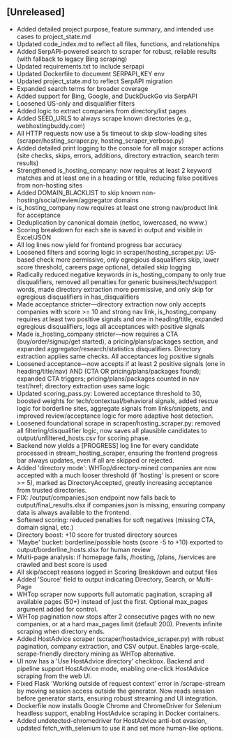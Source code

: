 ## [Unreleased]
- Added detailed project purpose, feature summary, and intended use cases to project_state.md
- Updated code_index.md to reflect all files, functions, and relationships 
- Added SerpAPI-powered search to scraper for robust, reliable results (with fallback to legacy Bing scraping)
- Updated requirements.txt to include serpapi
- Updated Dockerfile to document SERPAPI_KEY env
- Updated project_state.md to reflect SerpAPI migration 
- Expanded search terms for broader coverage
- Added support for Bing, Google, and DuckDuckGo via SerpAPI
- Loosened US-only and disqualifier filters
- Added logic to extract companies from directory/list pages 
- Added SEED_URLS to always scrape known directories (e.g., webhostingbuddy.com) 
- All HTTP requests now use a 5s timeout to skip slow-loading sites (scraper/hosting_scraper.py, hosting_scraper_verbose.py) 
- Added detailed print logging to the console for all major scraper actions (site checks, skips, errors, additions, directory extraction, search term results) 
- Strengthened is_hosting_company: now requires at least 2 keyword matches and at least one in a heading or title, reducing false positives from non-hosting sites 
- Added DOMAIN_BLACKLIST to skip known non-hosting/social/review/aggregator domains
- is_hosting_company now requires at least one strong nav/product link for acceptance
- Deduplication by canonical domain (netloc, lowercased, no www.)
- Scoring breakdown for each site is saved in output and visible in Excel/JSON
- All log lines now yield for frontend progress bar accuracy 
- Loosened filters and scoring logic in scraper/hosting_scraper.py: US-based check more permissive, only egregious disqualifiers skip, lower score threshold, careers page optional, detailed skip logging 
- Radically reduced negative keywords in is_hosting_company to only true disqualifiers, removed all penalties for generic business/tech/support words, made directory extraction more permissive, and only skip for egregious disqualifiers in has_disqualifiers
- Made acceptance stricter—directory extraction now only accepts companies with score >= 10 and strong nav link, is_hosting_company requires at least two positive signals and one in heading/title, expanded egregious disqualifiers, logs all acceptances with positive signals
- Made is_hosting_company stricter—now requires a CTA (buy/order/signup/get started), a pricing/plans/packages section, and expanded aggregator/research/statistics disqualifiers. Directory extraction applies same checks. All acceptances log positive signals
- Loosened acceptance—now accepts if at least 2 positive signals (one in heading/title/nav) AND (CTA OR pricing/plans/packages found); expanded CTA triggers; pricing/plans/packages counted in nav text/href; directory extraction uses same logic
- Updated scoring_pass.py: Lowered acceptance threshold to 30, boosted weights for tech/contextual/behavioral signals, added rescue logic for borderline sites, aggregate signals from links/snippets, and improved review/acceptance logic for more adaptive host detection.
- Loosened foundational scrape in scraper/hosting_scraper.py: removed all filtering/disqualifier logic, now saves all plausible candidates to output/unfiltered_hosts.csv for scoring phase.
- Backend now yields a [PROGRESS] log line for every candidate processed in stream_hosting_scraper, ensuring the frontend progress bar always updates, even if all are skipped or rejected.
- Added 'directory mode': WHTop/directory-mined companies are now accepted with a much looser threshold (if 'hosting' is present or score >= 5), marked as DirectoryAccepted, greatly increasing acceptance from trusted directories.
- FIX: /output/companies.json endpoint now falls back to output/final_results.xlsx if companies.json is missing, ensuring company data is always available to the frontend.
- Softened scoring: reduced penalties for soft negatives (missing CTA, domain signal, etc.)
- Directory boost: +10 score for trusted directory sources
- 'Maybe' bucket: borderline/possible hosts (score -5 to +10) exported to output/borderline_hosts.xlsx for human review
- Multi-page analysis: if homepage fails, /hosting, /plans, /services are crawled and best score is used
- All skip/accept reasons logged in Scoring Breakdown and output files
- Added 'Source' field to output indicating Directory, Search, or Multi-Page
- WHTop scraper now supports full automatic pagination, scraping all available pages (50+) instead of just the first. Optional max_pages argument added for control.
- WHTop pagination now stops after 2 consecutive pages with no new companies, or at a hard max_pages limit (default 200). Prevents infinite scraping when directory ends.
- Added HostAdvice scraper (scraper/hostadvice_scraper.py) with robust pagination, company extraction, and CSV output. Enables large-scale, scrape-friendly directory mining as WHTop alternative.
- UI now has a 'Use HostAdvice directory' checkbox. Backend and pipeline support HostAdvice mode, enabling one-click HostAdvice scraping from the web UI.
- Fixed Flask 'Working outside of request context' error in /scrape-stream by moving session access outside the generator. Now reads session before generator starts, ensuring robust streaming and UI integration.
- Dockerfile now installs Google Chrome and ChromeDriver for Selenium headless support, enabling HostAdvice scraping in Docker containers.
- Added undetected-chromedriver for HostAdvice anti-bot evasion, updated fetch_with_selenium to use it and set more human-like options.
